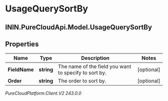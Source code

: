 # UsageQuerySortBy

## ININ.PureCloudApi.Model.UsageQuerySortBy

## Properties

|Name | Type | Description | Notes|
|------------ | ------------- | ------------- | -------------|
| **FieldName** | **string** | The name of the field you want to specify to sort by. | [optional] |
| **Order** | **string** | The order to sort by. | [optional] |



_PureCloudPlatform.Client.V2 243.0.0_
